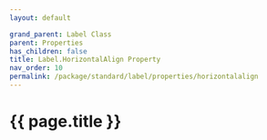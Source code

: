```yaml
---
layout: default

grand_parent: Label Class
parent: Properties
has_children: false
title: Label.HorizontalAlign Property
nav_order: 10
permalink: /package/standard/label/properties/horizontalalign
---
```

# {{ page.title }}

